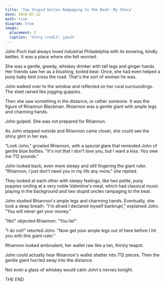 ```yaml
---
title: 'Two Stupid Uncles Rampaging to the Beat: My Story'
date: 2019-07-12
math: true
diagram: true
image:
  placement: 3
  caption: 'Story credit: jpoch'
---
```




John Poch had always loved industrial Philadelphia with its knowing, kindly kettles. It was a place where she felt worried.

She was a gentle, greedy, whiskey drinker with tall legs and ginger hands. Her friends saw her as a blushing, boiled bear. Once, she had even helped a puny baby bird cross the road. That's the sort of woman he was.

John walked over to the window and reflected on her rural surroundings. The sleet rained like jogging guppies.

Then she saw something in the distance, or rather someone. It was the figure of Rhiannon Blackman. Rhiannon was a gentle giant with ample legs and charming hands.

John gulped. She was not prepared for Rhiannon.

As John stepped outside and Rhiannon came closer, she could see the shiny glint in her eye.

"Look John," growled Rhiannon, with a special glare that reminded John of gentle blue bottles. "It's not that I don't love you, but I want a kiss. You owe me 712 pounds."

John looked back, even more sleepy and still fingering the giant ruler. "Rhiannon, I just don't need you in my life any more," she replied.

They looked at each other with sleepy feelings, like two petite, puny puppies smiling at a very noble Valentine's meal, which had classical music playing in the background and two stupid uncles rampaging to the beat.

John studied Rhiannon's ample legs and charming hands. Eventually, she took a deep breath. "I'm afraid I declared myself bankrupt," explained John. "You will never get your money."

"No!" objected Rhiannon. "You lie!"

"I do not!" retorted John. "Now get your ample legs out of here before I hit you with this giant ruler."

Rhiannon looked ambivalent, her wallet raw like a tan, thirsty teapot.

John could actually hear Rhiannon's wallet shatter into 712 pieces. Then the gentle giant hurried away into the distance.

Not even a glass of whiskey would calm John's nerves tonight.

THE END